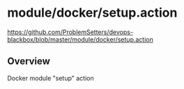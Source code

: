 # module/docker/setup.action

https://github.com/ProblemSetters/devops-blackbox/blob/master/module/docker/setup.action

## Overview

Docker module "setup" action


